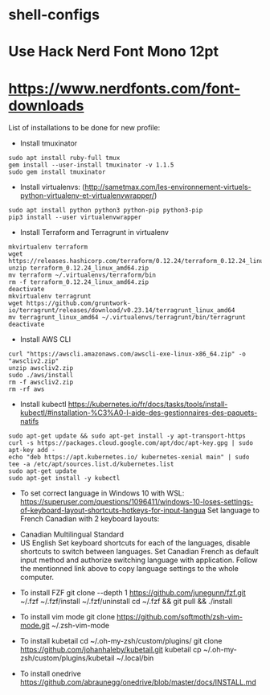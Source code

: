# shell-configs

# Use Hack Nerd Font Mono 12pt
# https://www.nerdfonts.com/font-downloads

List of installations to be done for new profile:

* Install tmuxinator
```
sudo apt install ruby-full tmux
gem install --user-install tmuxinator -v 1.1.5
sudo gem install tmuxinator
```

* Install virtualenvs: (http://sametmax.com/les-environnement-virtuels-python-virtualenv-et-virtualenvwrapper/)
```
sudo apt install python python3 python-pip python3-pip
pip3 install --user virtualenvwrapper
```

* Install Terraform and Terragrunt in virtualenv
```
mkvirtualenv terraform
wget https://releases.hashicorp.com/terraform/0.12.24/terraform_0.12.24_linux_amd64.zip
unzip terraform_0.12.24_linux_amd64.zip
mv terraform ~/.virtualenvs/terraform/bin
rm -f terraform_0.12.24_linux_amd64.zip
deactivate
mkvirtualenv terragrunt
wget https://github.com/gruntwork-io/terragrunt/releases/download/v0.23.14/terragrunt_linux_amd64
mv terragrunt_linux_amd64 ~/.virtualenvs/terragrunt/bin/terragrunt
deactivate
```

* Install AWS CLI
```
curl "https://awscli.amazonaws.com/awscli-exe-linux-x86_64.zip" -o "awscliv2.zip"
unzip awscliv2.zip
sudo ./aws/install
rm -f awscliv2.zip
rm -rf aws
```

* Install kubectl https://kubernetes.io/fr/docs/tasks/tools/install-kubectl/#installation-%C3%A0-l-aide-des-gestionnaires-des-paquets-natifs
```
sudo apt-get update && sudo apt-get install -y apt-transport-https
curl -s https://packages.cloud.google.com/apt/doc/apt-key.gpg | sudo apt-key add -
echo "deb https://apt.kubernetes.io/ kubernetes-xenial main" | sudo tee -a /etc/apt/sources.list.d/kubernetes.list
sudo apt-get update
sudo apt-get install -y kubectl
```

* To set correct language in Windows 10 with WSL: https://superuser.com/questions/1096411/windows-10-loses-settings-of-keyboard-layout-shortcuts-hotkeys-for-input-langua
Set language to French Canadian with 2 keyboard layouts:
- Canadian Multilingual Standard
- US English
Set keyboard shortcuts for each of the languages, disable shortcuts to switch between languages.
Set Canadian French as default input method and authorize switching language with application.
Follow the mentionned link above to copy language settings to the whole computer.

* To install FZF
git clone --depth 1 https://github.com/junegunn/fzf.git ~/.fzf
~/.fzf/install
~/.fzf/uninstall
cd ~/.fzf && git pull && ./install

* To install vim mode
git clone https://github.com/softmoth/zsh-vim-mode.git ~/.zsh-vim-mode

* To install kubetail
cd ~/.oh-my-zsh/custom/plugins/
git clone https://github.com/johanhaleby/kubetail.git kubetail
cp ~/.oh-my-zsh/custom/plugins/kubetail ~/.local/bin

* To install onedrive
https://github.com/abraunegg/onedrive/blob/master/docs/INSTALL.md
